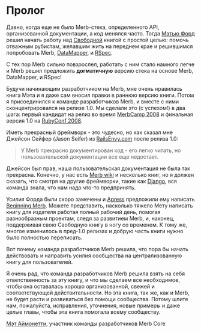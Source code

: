 # Пролог

Давно, когда еще не было Merb-стека, определенного API,
организованной документации, а код менялся часто. Тогда [Мэтью Форд][] решил
начать работу над [Свободной][OpenSource] книгой с простой целью:
помочь отважным рубистам, желавшим жить на переднем крае и решившимся
попробовать Merb, [DataMapper][], и [RSpec][].

С тех пор Merb сильно повзрослел, работать с ним стало намного легче и
Merb решил предложить **догматичную** версию стека на основе Merb, DataMapper,
и RSpec!

Будучи начинающим разработчиком на Merb,
мне очень нравилась книга Мэта и я даже сам вносил правки в раннюю
версию книги.
Потом я присоединился к команде разработчиков Merb, и вместе с ними
сконцентрировался на релизе 1.0.
Мы сделали это (с успехом!) в два шага:
первый кандидат на релиз во время [MerbCamp 2008][]
и финальная версия 1.0 на [RubyConf 2008][].

Иметь прекрасный фреймворк - это чудесно, но как сказал мне Джейсон Сейфер
(Jason Seifer) из [RailsEnvy.com][] после релиза 1.0:

> У Merb прекрасно документирован код - его легко читать,
> но пользовательской документации все еще недостает.

Джейсон был прав, наша пользовательская документация не была так прекрасна.
Конечно, у нас есть [Merb wiki][] и несколько книг, но я должен сказать,
что смотря на другие фреймворки, такие как [Django][], вся команда знала,
что нам надо что-то предпринять.

Усилия Форда были скоро замечены и [Apress][] предложили ему написать
[Beginning Merb][].
Можете представить, насколько тяжело Мету написать книгу для издателя
работая полный рабочий день, помогая разнообразным проектам, следя за
развитием Merb, и, наконец, поддерживая свою Свободную книгу
в ногу со временем.
К тому же, многое изменилось в пред-1.0 релизах и добрую часть книги
нужно было полностью переписать.

Вот почему команда разработчиков Merb решила, что пора бы начать действовать
и направить усилия сообщества на централизованную книгу для пользователей.

Я очень рад, что команда разработчиков Merb решила взять на себя
ответственность за эту книгу, и что мы сделаем все необходимое, чтобы она
оставалась хорошо организованной, свежей и соответствующей действительности.
Но эта книга, так же, как и Merb, не будет расти и развиваться без помощи
сообщества.
Потому шлите нам, пожалуйста, исправления, уточнения, новые примеры и даже
целые главы, чтобы эта книга помогала всему сообществу.

[Мэт Аймонетти][], участник команды разработчиков Merb Core


[Apress]:           http://www.apress.com/
[Beginning Merb]:   http://www.apress.com/book/view/9781430218234
[DataMapper]:       http://datamapper.org/doku.php
[Django]:           http://www.djangobook.com/
[Мэт Аймонетти]:    http://merbist.com
[Мэтью Форд]:       http://github.com/deimos1986
[MerbCamp 2008]:    http://merbcamp.com
[OpenSource]:       http://ru.wikipedia.org/wiki/%D0%9E%D0%BF%D1%80%D0%B5%D0%B4%D0%B5%D0%BB%D0%B5%D0%BD%D0%B8%D0%B5_Open_Source
[RailsEnvy.com]:    http://railsenvy.com
[RSpec]:            http://rspec.info
[RubyConf 2008]:    http://rubyconf.org
[Merb wiki]:        http://wiki.merbivore.com
